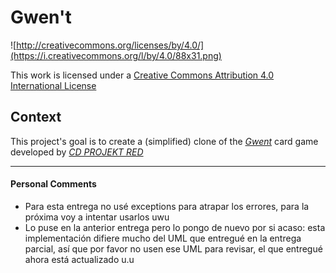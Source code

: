 # Gwen't

![http://creativecommons.org/licenses/by/4.0/](https://i.creativecommons.org/l/by/4.0/88x31.png)

This work is licensed under a
[Creative Commons Attribution 4.0 International License](http://creativecommons.org/licenses/by/4.0/)

Context
-------

This project's goal is to create a (simplified) clone of the
[_Gwent_](https://www.playgwent.com/en) card game developed by [_CD PROJEKT RED_](https://cdprojektred.com/en/)

---

#### Personal Comments

- Para esta entrega no usé exceptions para atrapar los errores, para la próxima voy a intentar usarlos uwu
- Lo puse en la anterior entrega pero lo pongo de nuevo por si acaso: esta implementación difiere mucho del UML 
que entregué en la entrega parcial, así que por favor no usen ese UML para revisar, el que entregué ahora está 
actualizado u.u
